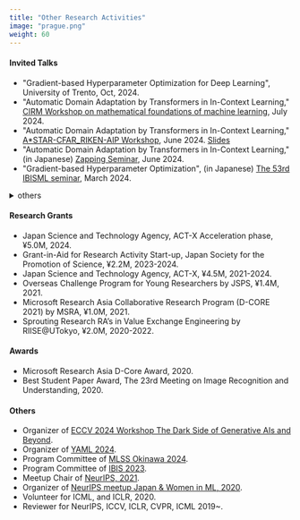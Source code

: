 ```yaml
---
title: "Other Research Activities"
image: "prague.png"
weight: 60
---
```


#### Invited Talks

* "Gradient-based Hyperparameter Optimization for Deep Learning", University of Trento, Oct, 2024.
* "Automatic Domain Adaptation by Transformers in In-Context Learning," [CIRM Workshop on mathematical foundations of machine learning](https://conferences.cirm-math.fr/3425.html), July 2024. 
* "Automatic Domain Adaptation by Transformers in In-Context Learning," [A*STAR-CFAR_RIKEN-AIP Workshop](), June 2024. [Slides](/slides/astar_aip_workshop.pdf)
* "Automatic Domain Adaptation by Transformers in In-Context Learning," (in Japanese) [Zapping Seminar](), June 2024.
* "Gradient-based Hyperparameter Optimization", (in Japanese) [The 53rd IBISML seminar](), March 2024.

<details>
<summary>others</summary>

* "Deep learning and data augmentation", (in Japanese) [The 4th TREFOIL seminar](), Feburary 2024.
* "Determinantal point processes and their applications in machine learning," (in Japanese) [ICEPP seminar](https://www.icepp.s.u-tokyo.ac.jp/collaboration/seminar.html), June 2023．
* "Towards accurate and scalable gradient-based hyperparameter optimization," Istituto Italiano di Tecnologia, May, 2023.
* "Noncommutative $C^\ast$-algebra Nets," [Japan-Vietnam AI Forum](https://viasm.edu.vn/en/hdkh/jvaif), April 2023.
* "Bayesian Model Selection for Deep Learning" (in Japanese), Zapping Seminar, 2022.
* "Data Augmentation for Deep Learning" (in Japanese), Ehime University DS Research Seminar, 2021.
* "Data Augmentation for Deep Learning" (in Japanese), Symposium on Sensing via Image Information, 2021.
* "Data Augmentation for Deep Learning" (in Japanese), StatsML Symposium, 2020.
* "Gradient-based Hyperparameter Optimization" (in Japanese), Zapping Seminar, 2020.

#### Talks

* "On Dataset Contamination by Large Generative Models" (In Japanese), [JSAI](), May 2024.
* "On Dataset Contamination by Large Generative Models" (In Japanese), [Mathematical Informatics Research Workshop @ Akita](), October 2023.
* "Stable Gradient-based Hyperparameter Optimization," [RIKEN AIP & NCU Workshops 2023](https://ai.umk.pl/start), September 2023.

</details>

#### Research Grants

* Japan Science and Technology Agency, ACT-X Acceleration phase, ¥5.0M, 2024.
* Grant-in-Aid for Research Activity Start-up, Japan Society for the Promotion of Science, ¥2.2M, 2023-2024.
* Japan Science and Technology Agency, ACT-X, ¥4.5M, 2021-2024.
* Overseas Challenge Program for Young Researchers by JSPS, ¥1.4M, 2021.
* Microsoft Research Asia Collaborative Research Program (D-CORE 2021) by MSRA, ¥1.0M, 2021.
* Sprouting Research RA’s in Value Exchange Engineering by RIISE@UTokyo, ¥2.0M, 2020-2022.

#### Awards

* Microsoft Research Asia D-Core Award, 2020.
* Best Student Paper Award, The 23rd Meeting on Image Recognition and Understanding, 2020.

#### Others

* Organizer of [ECCV 2024 Workshop The Dark Side of Generative AIs and Beyond](https://sites.google.com/view/yaml2024).
* Organizer of [YAML 2024](https://sites.google.com/view/yaml2024).
* Program Committee of [MLSS Okinawa 2024](https://groups.oist.jp/mlss).
* Program Committee of [IBIS 2023](https://ibisml.org/ibis2023/).
* Meetup Chair of [NeurIPS, 2021](https://neurips.cc/Conferences/2021).
* Organizer of [NeurIPS meetup Japan & Women in ML, 2020](https://neuripsmeetupjapan.github.io/2020).
* Volunteer for ICML, and ICLR, 2020.
* Reviewer for NeurIPS, ICCV, ICLR, CVPR, ICML 2019~.